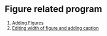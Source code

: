 # Figure related program 

1. [Adding Figures](./figures.typ)
2. [Editing width of figure and adding caption](./figures_editing.typ)


